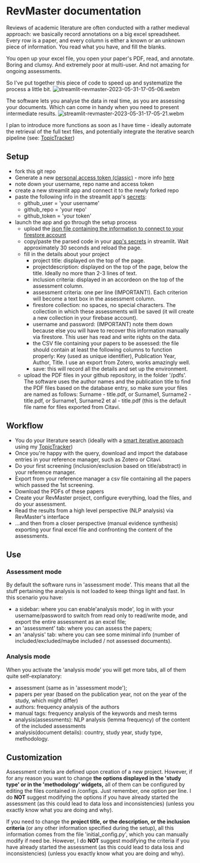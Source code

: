 # RevMaster documentation
Reviews of academic literature are often conducted with a rather medieval approach: we basically record annotations on a big excel spreadsheet. Every row is a paper, and every column is either a known or an unknown piece of information. You read what you have, and fill the blanks.

You open up your excel file, you open your paper's PDF, read, and annotate. Boring and clumsy. And extremely poor at multi-user. And not amazing for ongoing assessments. 

So I've put together this piece of code to speed up and systematize the process a little bit. 
![streamlit-revmaster-2023-05-31-17-05-06.webm](https://github.com/that-ugly-cat/revmaster/assets/98877284/78f0dabc-e45f-4d53-9c8d-96edfc1fea54)

The software lets you analyse the data in real time, as you are assessing your documents. Which can come in handy when you need to present intermediate results.
![streamlit-revmaster-2023-05-31-17-05-21.webm](https://github.com/that-ugly-cat/revmaster/assets/98877284/9ccb2821-9474-4b0a-a436-6fa01f87e09d)

I plan to introduce more functions as soon as I have time - ideally automate the retrieval of the full text files, and potentially integrate the iterative search pipeline (see: [TopicTracker](https://zenodo.org/record/7023618))
## Setup
- fork this git repo
- Generate a new [personal access token (classic)](https://github.com/settings/tokens) - more info [here](https://docs.github.com/en/authentication/keeping-your-account-and-data-secure/creating-a-personal-access-token)
- note down your username, repo name and access token 
- create a new streamlit app and connect it to the newly forked repo
- paste the following info in the streamlit app's [secrets](https://docs.streamlit.io/streamlit-community-cloud/get-started/deploy-an-app/connect-to-data-sources/secrets-management):
  - github_user = 'your username'
  - github_repo = 'your repo'
  - github_token = 'your token'
- launch the app and go through the setup process
  - upload the [json file containing the information to connect to your firestore account](https://blog.streamlit.io/streamlit-firestore/#tl-dr)
  - copy/paste the parsed code in your [app's secrets](https://share.streamlit.io/) in streamlit. Wait approximately 30 seconds and reload the page.
  - fill in the details about your project
    - project title: displayed on the top of the page.
    - projectdescription: displayed on the top of the page, below the title. Ideally no more than 2-3 lines of text.
    - inclusion criteria: displayed in an accordeon on the top of the assessment column.
    - assessment criteria: one per line (IMPORTANT!). Each criterion will become a text box in the assessment column.
    - firestore collection: no spaces, no special characters. The collection in which these assessments will be saved (it will create a new collection in your firebase account).
    - username and password: (IMPORTANT) note them down because else you will have to recover this information manually via firestore. This user has read and write rights on the data.
    - the CSV file containing your papers to be assessed: the file should contain at least the following columns to function properly: Key (used as unique identifier), Publication Year, Author, Title. I use an export from Zotero, works amazingly well.
    - save: this will record all the details and set up the environment. 
  - upload the PDF files in your github repository, in the folder '/pdfs'. The software uses the author names and the publication title to find the PDF files based on the database entry, so make sure your files are named as follows: Surname - title.pdf, or Surname1, Surname2 - title.pdf, or Surname1, Surname2 et al - title.pdf (this is the default file name for files exported from Citavi.

## Workflow
- You do your literature search (ideally with a [smart iterative approach](https://www.sciencedirect.com/science/article/pii/S2405844020312706) using my [TopicTracker](https://zenodo.org/record/7023618))
- Once you're happy with the query, download and import the database entries in your reference manager, such as Zotero or Citavi.
- Do your first screening (inclusion/exclusion based on title/abstract) in your reference manager.
- Export from your reference manager a csv file containing all the papers which passed the 1st screening. 
- Download the PDFs of these papers
- Create your RevMaster project, configure everything, load the files, and do your assessment.
- Read the results from a high level perspective (NLP analysis) via RevMaster's interface
- ...and then from a closer perspective (manual evidence synthesis) exporting your final excel file and confronting the content of the assessments.

## Use
### Assessment mode

By default the software runs in 'assessment mode'. This means that all the stuff pertaining the analysis is not loaded to keep things light and fast. In this scenario you have:
- a sidebar: where you can enable'analysis mode', log in with your username/password to switch from read only to read/write mode, and export the entire assessment as an excel file;
- an 'assessment' tab: where you can assess the papers;
- an 'analysis' tab: where you can see some minimal info (number of included/excluded/maybe included / not assessed documents).
### Analysis mode
When you activate the 'analysis mode' you will get more tabs, all of them quite self-explanatory:
- assessment (same as in 'assessment mode');
- papers per year (based on the publication year, not on the year of the study, which might differ)
- authors: frequency analysis of the authors
- manual tags: frequency analysis of the keywords and mesh terms 
- analysis(assessments): NLP analysis (lemma frequency) of the content of the included assessments
- analysis(document details): country, study year, study type, methodology.

## Customization
Assessment criteria are defined upon creation of a new project. However, if for any reason you want to change **the options displayed in the 'study type' or in the 'methodology' widgets,** all of them can be configured by editing the files contained in /configs. Just remember, one option per line. I do **NOT** suggest modifying the options if you have already started the assessment (as this could lead to data loss and inconsistencies) (unless you exactly know what you are doing and why).

If you need to change the **project title, or the description, or the inclusion criteria** (or any other information specified during the setup), all this information comes from the file 'initial_config.py', which you can manually modify if need be. However, I do **NOT** suggest modifying the criteria if you have already started the assessment (as this could lead to data loss and inconsistencies) (unless you exactly know what you are doing and why).
